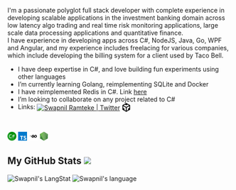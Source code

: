 I'm a passionate polyglot full stack developer with complete experience in developing scalable applications in the investment banking domain across low latency algo trading and real time risk monitoring applications,
large scale data processing applications and quantitative finance. <br />
I have experience in developing apps across C#, NodeJS, Java, Go, WPF and Angular, and my experience includes freelacing for various companies, which include developing the billing system for a client used by Taco Bell.
<br />
- I have deep expertise in C#, and love building fun experiments using other languages
- I’m currently learning Golang, reimplementing SQLite and Docker
- I have reimplemented Redis in C#. Link [here](https://github.com/swpknl/redis-reimplementation)
- I’m looking to collaborate on any project related to C#
- Links:  <a href="https://twitter.com/swpknl" target="_blank"><img align="center" alt="Swapnil Ramteke | Twitter" width="21px" src="https://raw.githubusercontent.com/anuraghazra/anuraghazra/master/assets/twitter.svg" /></a>    <a href="https://swpknl.com" target="_blank"><img align="center" alt="Swapnil Ramteke" width="20px" src="https://raw.githubusercontent.com/anuraghazra/anuraghazra/master/assets/codesandbox.svg" /></a>

<br />
<p align="left">
  <img height="20" alt="csharp" src="https://raw.githubusercontent.com/github/explore/80688e429a7d4ef2fca1e82350fe8e3517d3494d/topics/csharp/csharp.png">  <img height="20" alt="typescript" src="https://raw.githubusercontent.com/github/explore/80688e429a7d4ef2fca1e82350fe8e3517d3494d/topics/typescript/typescript.png">  <img height="20" alt="go" src="https://raw.githubusercontent.com/github/explore/80688e429a7d4ef2fca1e82350fe8e3517d3494d/topics/go/go.png"> 
 <img height="20" alt="nodejs" src="https://raw.githubusercontent.com/github/explore/80688e429a7d4ef2fca1e82350fe8e3517d3494d/topics/nodejs/nodejs.png">
</p>


##  My GitHub Stats <img src = "https://i.pinimg.com/originals/65/c4/f4/65c4f452571be1261e9c623f7da488ac.gif" width = 35px> 
 
 <div>
   <img align="center" src="https://github-readme-streak-stats.herokuapp.com/?user=swpknl" alt="Swapnil's LangStat" />
  <img align="center" src="https://github-readme-stats.vercel.app/api/top-langs?username=swpknl&langs_count=10&show_icons=true&locale=en&layout=compact&theme=light" alt="Swapnil's language" />
</div>

<br />
